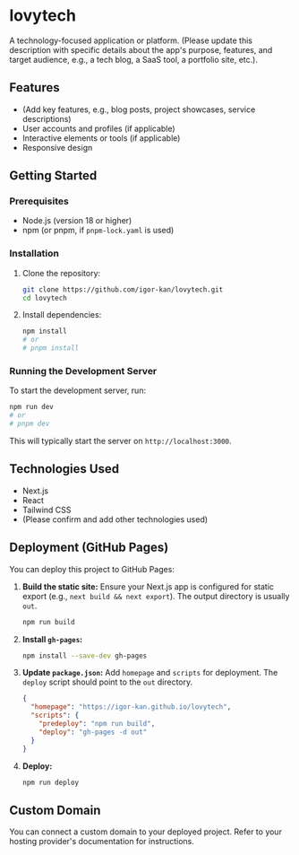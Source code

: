 # lovytech

A technology-focused application or platform. (Please update this description with specific details about the app's purpose, features, and target audience, e.g., a tech blog, a SaaS tool, a portfolio site, etc.).

## Features
- (Add key features, e.g., blog posts, project showcases, service descriptions)
- User accounts and profiles (if applicable)
- Interactive elements or tools (if applicable)
- Responsive design

## Getting Started

### Prerequisites
- Node.js (version 18 or higher)
- npm (or pnpm, if `pnpm-lock.yaml` is used)

### Installation
1. Clone the repository:
    ```bash
    git clone https://github.com/igor-kan/lovytech.git
    cd lovytech
    ```
2. Install dependencies:
    ```bash
    npm install 
    # or
    # pnpm install
    ```

### Running the Development Server
To start the development server, run:
```bash
npm run dev
# or
# pnpm dev
```
This will typically start the server on `http://localhost:3000`.

## Technologies Used
- Next.js
- React
- Tailwind CSS
- (Please confirm and add other technologies used)

## Deployment (GitHub Pages)

You can deploy this project to GitHub Pages:

1. **Build the static site:**
   Ensure your Next.js app is configured for static export (e.g., `next build && next export`). The output directory is usually `out`.
    ```bash
    npm run build
    ```
2. **Install `gh-pages`:**
    ```bash
    npm install --save-dev gh-pages
    ```
3. **Update `package.json`:**
    Add `homepage` and `scripts` for deployment. The `deploy` script should point to the `out` directory.
    ```json
    {
      "homepage": "https://igor-kan.github.io/lovytech",
      "scripts": {
        "predeploy": "npm run build", 
        "deploy": "gh-pages -d out" 
      }
    }
    ```
4. **Deploy:**
    ```bash
    npm run deploy
    ```

## Custom Domain
You can connect a custom domain to your deployed project. Refer to your hosting provider's documentation for instructions. 